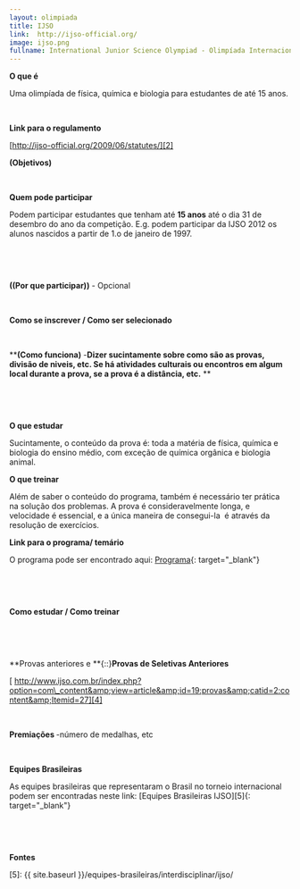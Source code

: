 ```yaml
---
layout: olimpiada
title: IJSO
link:  http://ijso-official.org/
image: ijso.png
fullname: International Junior Science Olympiad - Olimpíada Internacional de Ciências Junior
---
```


**O que é**

Uma olimpíada de física, química e biologia para estudantes de até 15
anos.

 

**Link para o regulamento**

[http://ijso-official.org/2009/06/statutes/][2]

**(Objetivos)**

 

**Quem pode participar**

Podem participar estudantes que tenham até **15 anos** até o dia 31 de
desembro do ano da competição. E.g. podem participar da IJSO 2012 os
alunos nascidos a partir de 1.o de janeiro de 1997.

 

 

**((Por que participar))** - Opcional

 

**Como se inscrever / Como ser selecionado**

 

****(Como funciona)** -**Dizer sucintamente sobre como são as provas,
divisão de niveis, etc. Se há atividades culturais ou encontros em algum
local durante a prova, se a prova é a distância, etc.** **

 

 

**O que estudar**

Sucintamente, o conteúdo da prova é: toda a matéria de física, química e
biologia do ensino médio, com exceção de química orgânica e biologia
animal.

**O que treinar**

Além de saber o conteúdo do programa, também é necessário ter prática na
solução dos problemas. A prova é consideravelmente longa, e velocidade é
essencial, e a única maneira de consegui-la  é através da resolução de
exercícios.

**Link para o programa/ temário**

O programa pode ser encontrado aqui: [Programa][3]{: target="_blank"}


 

 

**Como estudar / Como treinar**

 

 

**Provas anteriores e **{::}**Provas de Seletivas Anteriores**

[ http://www.ijso.com.br/index.php?option=com\_content&amp;view=article&amp;id=19:provas&amp;catid=2:content&amp;Itemid=27][4]

 

<strong>Premiações </strong>-número de medalhas, etc

 

**Equipes Brasileiras**

As equipes brasileiras que representaram o Brasil no torneio
internacional podem ser encontradas neste link: [Equipes Brasileiras
IJSO][5]{: target="_blank"}

 

 

**Fontes**



[1]: http://ijso-official.org/
[2]: http://ijso-official.org/2009/06/statutes/
[3]: http://www.ijso.com.br/index.php?option=com_content&amp;view=article&amp;id=21:programa&amp;catid=2:content&amp;Itemid=9
[4]: http://www.ijso.com.br/index.php?option=com_content&amp;view=article&amp;id=19:provas&amp;catid=2:content&amp;Itemid=27
[5]: {{ site.baseurl }}/equipes-brasileiras/interdisciplinar/ijso/
